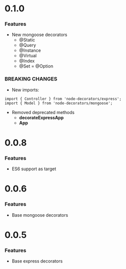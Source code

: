 # 0.1.0 
### Features
* New mongoose decorators
  * @Static
  * @Query
  * @Instance
  * @Virtual
  * @Index
  * @Set = @Option

### BREAKING CHANGES
  * New imports:
```
import { Controller } from 'node-decorators/express';
import { Model } from 'node-decorators/mongoose';
```
  * Removed deprecated methods
    * **decorateExpressApp**
    * **App**

# 0.0.8
### Features
* ES6 support as target

# 0.0.6
### Features
* Base mongoose decorators

# 0.0.5
### Features
* Base express decorators
